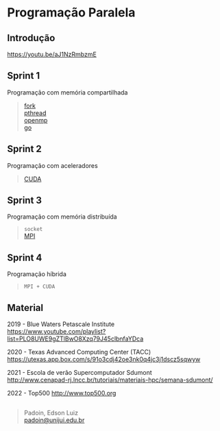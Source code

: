 # Programação Paralela


## Introdução
https://youtu.be/aJ1NzRmbzmE
 

## Sprint 1

Programação com memória compartilhada

> [fork](https://github.com/padoinedson/pp2022/tree/main/1fork)  
> [pthread](https://github.com/padoinedson/pp2022/tree/main/2pthread)  
> [openmp](https://github.com/padoinedson/pp2022/tree/main/3openmp)  
> [go](https://golang.org/)



## Sprint 2

Programação com aceleradores

> [CUDA](https://github.com/padoinedson/pp2022/tree/main/4cuda)


## Sprint 3

Programação com memória distribuída

> `socket`   
> [MPI](https://github.com/padoinedson/pp2022/tree/main/5mpi)

## Sprint 4

Programação híbrida

> `MPI + CUDA`   


## Material


2019 - Blue Waters Petascale Institute  
https://www.youtube.com/playlist?list=PLO8UWE9gZTlBwO8Xzq79J45clbnfaYDca

2020 - Texas Advanced Computing Center (TACC) 
https://utexas.app.box.com/s/91o3cdj42oe3nk0q4jc3j1dscz5sqwyw

2021 - Escola de verão Supercomputador Sdumont  
http://www.cenapad-rj.lncc.br/tutoriais/materiais-hpc/semana-sdumont/

2022 - Top500
http://www.top500.org


> ##   
> Padoin, Edson Luiz  
> padoin@unijui.edu.br
